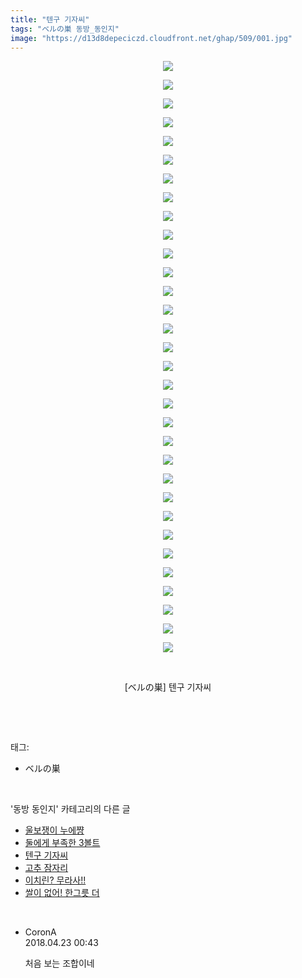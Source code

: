 ```yaml
---
title: "텐구 기자씨"
tags: "ベルの巣 동방_동인지"
image: "https://d13d8depeciczd.cloudfront.net/ghap/509/001.jpg"
---
```

<div class="article">
<p style="text-align: center; clear: none; float: none;"><img src="{{ site.imgserver12 }}/ghap/509/001.jpg"/></p>
<p style="text-align: center; clear: none; float: none;"><img src="{{ site.imgserver12 }}/ghap/509/002.jpg"/></p>
<p style="text-align: center; clear: none; float: none;"><img src="{{ site.imgserver12 }}/ghap/509/003.jpg"/></p>
<p style="text-align: center; clear: none; float: none;"><img src="{{ site.imgserver12 }}/ghap/509/004.jpg"/></p>
<p style="text-align: center; clear: none; float: none;"><img src="{{ site.imgserver12 }}/ghap/509/005.jpg"/></p>
<p style="text-align: center; clear: none; float: none;"><img src="{{ site.imgserver12 }}/ghap/509/006.jpg"/></p>
<p style="text-align: center; clear: none; float: none;"><img src="{{ site.imgserver12 }}/ghap/509/007.jpg"/></p>
<p style="text-align: center; clear: none; float: none;"><img src="{{ site.imgserver12 }}/ghap/509/008.jpg"/></p>
<p style="text-align: center; clear: none; float: none;"><img src="{{ site.imgserver12 }}/ghap/509/009.jpg"/></p>
<p style="text-align: center; clear: none; float: none;"><img src="{{ site.imgserver12 }}/ghap/509/010.jpg"/></p>
<p style="text-align: center; clear: none; float: none;"><img src="{{ site.imgserver12 }}/ghap/509/011.jpg"/></p>
<p style="text-align: center; clear: none; float: none;"><img src="{{ site.imgserver12 }}/ghap/509/012.jpg"/></p>
<p style="text-align: center; clear: none; float: none;"><img src="{{ site.imgserver12 }}/ghap/509/013.jpg"/></p>
<p style="text-align: center; clear: none; float: none;"><img src="{{ site.imgserver12 }}/ghap/509/014.jpg"/></p>
<p style="text-align: center; clear: none; float: none;"><img src="{{ site.imgserver12 }}/ghap/509/015.jpg"/></p>
<p style="text-align: center; clear: none; float: none;"><img src="{{ site.imgserver12 }}/ghap/509/016.jpg"/></p>
<p style="text-align: center; clear: none; float: none;"><img src="{{ site.imgserver12 }}/ghap/509/017.jpg"/></p>
<p style="text-align: center; clear: none; float: none;"><img src="{{ site.imgserver12 }}/ghap/509/018.jpg"/></p>
<p style="text-align: center; clear: none; float: none;"><img src="{{ site.imgserver12 }}/ghap/509/019.jpg"/></p>
<p style="text-align: center; clear: none; float: none;"><img src="{{ site.imgserver12 }}/ghap/509/020.jpg"/></p>
<p style="text-align: center; clear: none; float: none;"><img src="{{ site.imgserver12 }}/ghap/509/021.jpg"/></p>
<p style="text-align: center; clear: none; float: none;"><img src="{{ site.imgserver12 }}/ghap/509/022.jpg"/></p>
<p style="text-align: center; clear: none; float: none;"><img src="{{ site.imgserver12 }}/ghap/509/023.jpg"/></p>
<p style="text-align: center; clear: none; float: none;"><img src="{{ site.imgserver12 }}/ghap/509/024.jpg"/></p>
<p style="text-align: center; clear: none; float: none;"><img src="{{ site.imgserver12 }}/ghap/509/025.jpg"/></p>
<p style="text-align: center; clear: none; float: none;"><img src="{{ site.imgserver12 }}/ghap/509/026.jpg"/></p>
<p style="text-align: center; clear: none; float: none;"><img src="{{ site.imgserver12 }}/ghap/509/027.jpg"/></p>
<p style="text-align: center; clear: none; float: none;"><img src="{{ site.imgserver12 }}/ghap/509/028.jpg"/></p>
<p style="text-align: center; clear: none; float: none;"><img src="{{ site.imgserver12 }}/ghap/509/029.jpg"/></p>
<p style="text-align: center; clear: none; float: none;"><img src="{{ site.imgserver12 }}/ghap/509/030.jpg"/></p>
<p style="text-align: center; clear: none; float: none;"><img src="{{ site.imgserver12 }}/ghap/509/031.jpg"/></p>
<p style="text-align: center; clear: none; float: none;"><img src="{{ site.imgserver12 }}/ghap/509/032.jpg"/></p>
<p style="text-align: center; clear: none; float: none;"><br/></p>
<p style="text-align: center; clear: none; float: none;">[ベルの巣] 텐구 기자씨</p>
<p><br/></p>
</div><br/>
<div class="tagTrail">
<p>태그: </p>
<ul>
<li>ベルの巣</li>
</ul>
</div><br/>
<div class="another">
<p>'동방 동인지' 카테고리의 다른 글</p>
<ul>
<li><a href="/ghap_511">울보쟁이 누에쨩</a></li>
<li><a href="/ghap_510">둘에게 부족한 3볼트</a></li>
<li><a href="/ghap_509">텐구 기자씨</a></li>
<li><a href="/ghap_508">고추 잠자리</a></li>
<li><a href="/ghap_507">이치린? 무라사!!</a></li>
<li><a href="/ghap_506">쌀이 없어! 한그릇 더</a></li>
</ul>
</div><br/>
<div class="cb_module cb_fluid">
<div class="cb_wrt cb_profile">
<div class="comment">
<ul>
<li class="cb_thumb_off" id="comment15243293">
<div class="cb_comment_area">
<div class="cb_info_area">
<div class="cb_section">
<span class="cb_nick_name">CoronA</span>
</div>
<div class="cb_section">
<span class="cb_date">2018.04.23 00:43 </span>
</div>
</div>
<div class="cb_dsc_comment">
<p class="cb_dsc">
											처음 보는 조합이네
										</p>
</div>
</div></li>
</ul>
</div>
</div><!-- commentList close -->
</div><br/>
